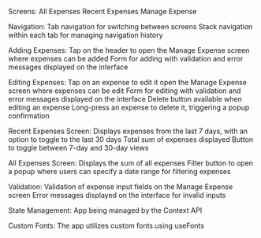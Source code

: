 Screens:
All Expenses
Recent Expenses
Manage Expense

Navigation:
Tab navigation for switching between screens
Stack navigation within each tab for managing navigation history

Adding Expenses:
Tap on the header to open the Manage Expense screen where expenses can be added
Form for adding with validation and error messages displayed on the interface

Editing Expenses:
Tap on an expense to edit it open the Manage Expense screen where expenses can be edit
Form for editing with validation and error messages displayed on the interface
Delete button available when editing an expense
Long-press an expense to delete it, triggering a popup confirmation

Recent Expenses Screen:
Displays expenses from the last 7 days, with an option to toggle to the last 30 days
Total sum of expenses displayed
Button to toggle between 7-day and 30-day views

All Expenses Screen:
Displays the sum of all expenses
Filter button to open a popup where users can specify a date range for filtering expenses

Validation:
Validation of expense input fields on the Manage Expense screen
Error messages displayed on the interface for invalid inputs

State Management:
App being managed by the Context API

Custom Fonts:
The app utilizes custom fonts.using useFonts
